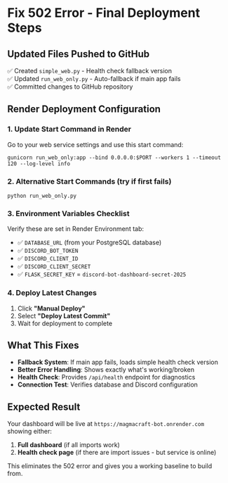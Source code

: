 # Fix 502 Error - Final Deployment Steps

## Updated Files Pushed to GitHub
✅ Created `simple_web.py` - Health check fallback version  
✅ Updated `run_web_only.py` - Auto-fallback if main app fails  
✅ Committed changes to GitHub repository

## Render Deployment Configuration

### 1. Update Start Command in Render
Go to your web service settings and use this start command:
```
gunicorn run_web_only:app --bind 0.0.0.0:$PORT --workers 1 --timeout 120 --log-level info
```

### 2. Alternative Start Commands (try if first fails)
```
python run_web_only.py
```

### 3. Environment Variables Checklist
Verify these are set in Render Environment tab:
- ✅ `DATABASE_URL` (from your PostgreSQL database)
- ✅ `DISCORD_BOT_TOKEN` 
- ✅ `DISCORD_CLIENT_ID`
- ✅ `DISCORD_CLIENT_SECRET`
- ✅ `FLASK_SECRET_KEY` = `discord-bot-dashboard-secret-2025`

### 4. Deploy Latest Changes
1. Click **"Manual Deploy"** 
2. Select **"Deploy Latest Commit"**
3. Wait for deployment to complete

## What This Fixes
- **Fallback System**: If main app fails, loads simple health check version
- **Better Error Handling**: Shows exactly what's working/broken
- **Health Check**: Provides `/api/health` endpoint for diagnostics
- **Connection Test**: Verifies database and Discord configuration

## Expected Result
Your dashboard will be live at `https://magmacraft-bot.onrender.com` showing either:
1. **Full dashboard** (if all imports work)
2. **Health check page** (if there are import issues - but service is online)

This eliminates the 502 error and gives you a working baseline to build from.